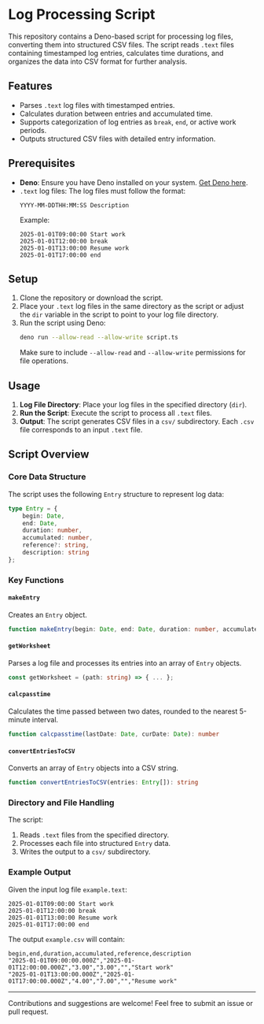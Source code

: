 # Log Processing Script

This repository contains a Deno-based script for processing log files, converting them into structured CSV files. The script reads `.text` files containing timestamped log entries, calculates time durations, and organizes the data into CSV format for further analysis.

## Features

- Parses `.text` log files with timestamped entries.
- Calculates duration between entries and accumulated time.
- Supports categorization of log entries as `break`, `end`, or active work periods.
- Outputs structured CSV files with detailed entry information.

## Prerequisites

- **Deno**: Ensure you have Deno installed on your system. [Get Deno here](https://deno.land/#installation).
- `.text` log files: The log files must follow the format:
  ```
  YYYY-MM-DDTHH:MM:SS Description
  ```
  Example:
  ```
  2025-01-01T09:00:00 Start work
  2025-01-01T12:00:00 break
  2025-01-01T13:00:00 Resume work
  2025-01-01T17:00:00 end
  ```

## Setup

1. Clone the repository or download the script.
2. Place your `.text` log files in the same directory as the script or adjust the `dir` variable in the script to point to your log file directory.
3. Run the script using Deno:
   ```bash
   deno run --allow-read --allow-write script.ts
   ```
   Make sure to include `--allow-read` and `--allow-write` permissions for file operations.

## Usage

1. **Log File Directory**: Place your log files in the specified directory (`dir`).
2. **Run the Script**: Execute the script to process all `.text` files.
3. **Output**: The script generates CSV files in a `csv/` subdirectory. Each `.csv` file corresponds to an input `.text` file.

## Script Overview

### Core Data Structure

The script uses the following `Entry` structure to represent log data:
```typescript
type Entry = {
    begin: Date,
    end: Date,
    duration: number,
    accumulated: number,
    reference?: string,
    description: string
};
```

### Key Functions

#### `makeEntry`
Creates an `Entry` object.
```typescript
function makeEntry(begin: Date, end: Date, duration: number, accumulated: number, description: string, reference?: string): Entry
```

#### `getWorksheet`
Parses a log file and processes its entries into an array of `Entry` objects.
```typescript
const getWorksheet = (path: string) => { ... };
```

#### `calcpasstime`
Calculates the time passed between two dates, rounded to the nearest 5-minute interval.
```typescript
function calcpasstime(lastDate: Date, curDate: Date): number
```

#### `convertEntriesToCSV`
Converts an array of `Entry` objects into a CSV string.
```typescript
function convertEntriesToCSV(entries: Entry[]): string
```

### Directory and File Handling
The script:
1. Reads `.text` files from the specified directory.
2. Processes each file into structured `Entry` data.
3. Writes the output to a `csv/` subdirectory.

### Example Output
Given the input log file `example.text`:
```
2025-01-01T09:00:00 Start work
2025-01-01T12:00:00 break
2025-01-01T13:00:00 Resume work
2025-01-01T17:00:00 end
```
The output `example.csv` will contain:
```
begin,end,duration,accumulated,reference,description
"2025-01-01T09:00:00.000Z","2025-01-01T12:00:00.000Z","3.00","3.00","","Start work"
"2025-01-01T13:00:00.000Z","2025-01-01T17:00:00.000Z","4.00","7.00","","Resume work"
```

---

Contributions and suggestions are welcome! Feel free to submit an issue or pull request.

